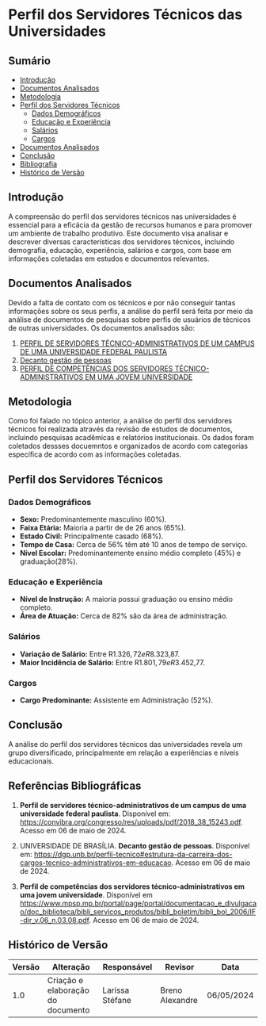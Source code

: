 # Perfil dos Servidores Técnicos das Universidades

## Sumário
* [Introdução](#introdução)
* [Documentos Analisados](#Documentos-Analisados)
* [Metodologia](#metodologia)
* [Perfil dos Servidores Técnicos](#perfil-dos-servidores-técnicos)
    * [Dados Demográficos](#dados-demográficos)
    * [Educação e Experiência](#educação-e-experiência)
    * [Salários](#salários)
    * [Cargos](#cargos)
* [Documentos Analisados](#documentos-analisados)
* [Conclusão](#conclusão)
* [Bibliografia](#bibliografia)
* [Histórico de Versão](#histórico-de-versão)

## Introdução
A compreensão do perfil dos servidores técnicos nas universidades é essencial para a eficácia da gestão de recursos humanos e para promover um ambiente de trabalho produtivo. Este documento visa analisar e descrever diversas características dos servidores técnicos, incluindo demografia, educação, experiência, salários e cargos, com base em informações coletadas em estudos e documentos relevantes.

## Documentos Analisados

Devido a falta de contato com os técnicos e por não conseguir tantas informações sobre os seus perfis, a análise do perfil será feita por meio da análise de documentos de pesquisas sobre perfis de usuários de técnicos de outras universidades. Os documentos analisados são:

1. [PERFIL DE SERVIDORES TÉCNICO-ADMINISTRATIVOS DE UM CAMPUS DE UMA UNIVERSIDADE FEDERAL PAULISTA](https://convibra.org/congresso/res/uploads/pdf/2018_38_15243.pdf)
2. [Decanto gestão de pessoas](https://dgp.unb.br/perfil-tecnico#estrutura-da-carreira-dos-cargos-tecnico-administrativos-em-educacao)
3. [PERFIL DE COMPETÊNCIAS DOS SERVIDORES TÉCNICO-ADMINISTRATIVOS EM UMA JOVEM UNIVERSIDADE](https://www.mpsp.mp.br/portal/page/portal/documentacao_e_divulgacao/doc_biblioteca/bibli_servicos_produtos/bibli_boletim/bibli_bol_2006/IF-dir_v.06_n.03.08.pdf)


## Metodologia
Como foi falado no tópico anterior, a análise do perfil dos servidores técnicos foi realizada através da revisão de estudos de documentos, incluindo pesquisas acadêmicas e relatórios institucionais. Os dados foram coletados dessses docuemntos e organizados de acordo com categorias específica de acordo com as informações coletadas.

## Perfil dos Servidores Técnicos

### Dados Demográficos
- **Sexo:** Predominantemente masculino (60%).
- **Faixa Etária:** Maioria a partir de de 26 anos (65%).
- **Estado Civil:** Principalmente casado (68%).
- **Tempo de Casa:** Cerca de 56% têm até 10 anos de tempo de serviço.
- **Nível Escolar:** Predominantemente ensino médio completo (45%) e graduação(28%).

### Educação e Experiência
- **Nível de Instrução:** A maioria possui graduação ou ensino médio completo.
- **Área de Atuação:** Cerca de 82% são da área de administração.

### Salários
- **Variação de Salário:** Entre R$1.326,72 e R$8.323,87.
- **Maior Incidência de Salário:** Entre R$1.801,79 e R$3.452,77.

### Cargos
- **Cargo Predominante:** Assistente em Administração (52%).


## Conclusão
A análise do perfil dos servidores técnicos das universidades revela um grupo diversificado, principalmente em relação a experiências e níveis educacionais.

## Referências Bibliográficas
1. **Perfil de servidores técnico-administrativos de um campus de uma universidade federal paulista**. Disponível em: <https://convibra.org/congresso/res/uploads/pdf/2018_38_15243.pdf>. Acesso em 06 de maio de 2024.

2. UNIVERSIDADE DE BRASÍLIA. **Decanto gestão de pessoas**. Disponível em: <https://dgp.unb.br/perfil-tecnico#estrutura-da-carreira-dos-cargos-tecnico-administrativos-em-educacao>. Acesso em 06 de maio de 2024.

3. **Perfil de competências dos servidores técnico-administrativos em uma jovem universidade**. Disponível em <https://www.mpsp.mp.br/portal/page/portal/documentacao_e_divulgacao/doc_biblioteca/bibli_servicos_produtos/bibli_boletim/bibli_bol_2006/IF-dir_v.06_n.03.08.pdf>. Acesso em 06 de maio de 2024.


## Histórico de Versão

| Versão | Alteração | Responsável | Revisor | Data |
| ------ | --------- | ----------- | ------- | ---- |
| 1.0    | Criação e elaboração do documento | Larissa Stéfane | Breno Alexandre | 06/05/2024 |
